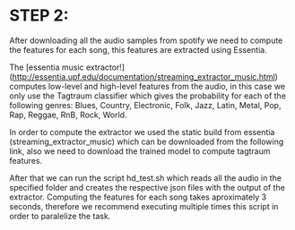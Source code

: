 

# STEP 2:

After downloading all the audio samples from spotify we need to compute the features for each song, this features are extracted using Essentia.

The [essentia music extractor!] (http://essentia.upf.edu/documentation/streaming_extractor_music.html) computes low-level and high-level features from the audio, in this case we only use the Tagtraum classifier which gives the probability for each of the following genres: Blues, Country, Electronic, Folk, Jazz, Latin, Metal, Pop, Rap, Reggae, RnB, Rock, World.

In order to compute the extractor we used the static build from essentia (streaming_extractor_music) which can be downloaded from the following link, also we need to download the trained model to compute tagtraum features.

After that we can run the script hd_test.sh which reads all the audio in the specified folder and creates the respective json files with the output of the extractor. Computing the features for each song takes aproximately 3 seconds, therefore we recommend executing multiple times this script in order to paralelize the task.

